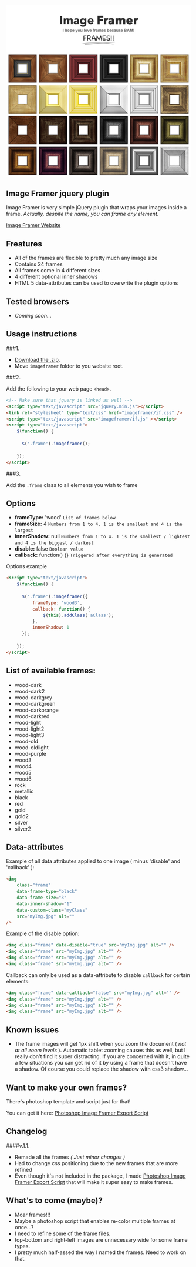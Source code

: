 ![Image Framer](Image-Framer.jpg)

## Image Framer jquery plugin

Image Framer is very simple jQuery plugin that wraps your images inside a frame. _Actually, despite the name, you can frame any element._

[Image Framer Website](http://imageframer.joonas.me/)

## Freatures

* All of the frames are flexible to pretty much any image size
* Contains 24 frames
* All frames come in 4 different sizes
* 4 different optional inner shadows
* HTML 5 data-attributes can be used to overwrite the plugin options

## Tested browsers

* _Coming soon..._

## Usage instructions

###1.

* [Download the .zip][1].
* Move `imageframer` folder to you website root.

###2.

Add the following to your web page `<head>`.

```HTML
<!-- Make sure that jquery is linked as well -->
<script type="text/javascript" src="jquery.min.js"></script>
<link rel="stylesheet" type="text/css" href="imageframer/if.css" />
<script type="text/javascript" src="imageframer/if.js" ></script>
<script type="text/javascript">
    $(function() {

      $('.frame').imageframer();

    });
</script>
```

###3.

Add the `.frame` class to all elements you wish to frame

## Options

* **frameType:** 'wood' `List of frames below`
* **frameSize:** 4 `Numbers from 1 to 4. 1 is the smallest and 4 is the largest`
* **innerShadow:** null `Numbers from 1 to 4. 1 is the smallest / lightest and 4 is the biggest / darkest `
* **disable:** false `Boolean value`
* **callback:** function() {} `Triggered after everything is generated`

Options example

```html
<script type="text/javascript">
    $(function() {

      $('.frame').imageframer({
          frameType: 'wood3',
          callback: function() {
              $(this).addClass('aClass');
          },
          innerShadow: 1
      });

    });
</script>
```

## List of available frames:

* wood-dark
* wood-dark2
* wood-darkgrey
* wood-darkgreen
* wood-darkorange
* wood-darkred
* wood-light
* wood-light2
* wood-light3
* wood-old
* wood-oldlight
* wood-purple
* wood3
* wood4
* wood5
* wood6
* rock
* metallic
* black
* red
* gold
* gold2
* silver
* silver2


## Data-attributes

Example of all data attributes applied to one image ( minus 'disable' and 'callback' ):

```html
<img
    class="frame"
    data-frame-type="black"
    data-frame-size="3"
    data-inner-shadow="1"
    data-custom-class="myClass"
    src="myImg.jpg" alt=""
/>

```

Example of the disable option:


```html
<img class="frame" data-disable="true" src="myImg.jpg" alt="" />
<img class="frame" src="myImg.jpg" alt="" />
<img class="frame" src="myImg.jpg" alt="" />
<img class="frame" src="myImg.jpg" alt="" />

```

Callback can only be used as a data-attribute to disable `callback` for certain elements:

```html
<img class="frame" data-callback="false" src="myImg.jpg" alt="" />
<img class="frame" src="myImg.jpg" alt="" />
<img class="frame" src="myImg.jpg" alt="" />
<img class="frame" src="myImg.jpg" alt="" />

```

## Known issues

* The frame images will get 1px shift when you zoom the document ( _not at all zoom levels_ ). Automatic tablet zooming causes this as well, but I really don't find it super distracting. If you are concerned with it, in quite a few situations you can get rid of it by using a frame that doesn't have a shadow. Of course you could replace the shadow with css3 shadow...

## Want to make your own frames?

There's photoshop template and script just for that!

You can get it here: [Photoshop Image Framer Export Script](https://github.com/joonaspaakko/Photoshop-Image-Framer-Export-Script)

## Changelog

####v.1.1.
* Remade all the frames _( Just minor changes )_
* Had to change css positioning due to the new frames that are more refined
* Even though it's not included in the package, I made [Photoshop Image Framer Export Script](https://github.com/joonaspaakko/Photoshop-Image-Framer-Export-Script) that will make it super easy to make frames.

## What's to come (maybe)?

* Moar frames!!!
* Maybe a photoshop script that enables re-color multiple frames at once...?
* I need to refine some of the frame files.
 * top-bottom and right-left images are unnecessary wide for some frame types.
 * I pretty much half-assed the way I named the frames. Need to work on that.


[1]: https://github.com/joonaspaakko/Image-Framer-jquery-plugin/archive/master.zip

